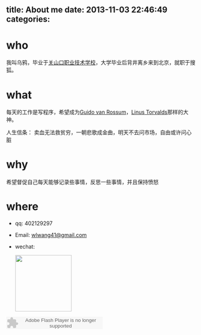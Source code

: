 title: About me
date: 2013-11-03 22:46:49
categories:
---

# who

我叫乌鸦，毕业于[关山口职业技术学校](http://www.hust.edu.cn)，大学毕业后背井离乡来到北京，就职于搜狐。


# what
每天的工作是写程序，希望成为[Guido van Rossum](http://en.wikipedia.org/wiki/Guido_van_Rossum)，[Linus Torvalds](http://en.wikipedia.org/wiki/Linus_Torvalds)那样的大神。

人生信条：
卖血无法救贫穷，一朝悲歌成金曲，明天不去问市场，自由或许问心脏<!-- more -->



# why
希望督促自己每天能够记录些事情，反思一些事情，并且保持愤怒


# where
* qq: 402129297
* Email: wlwang41@gmail.com
* wechat:

    <img src="http://a3.qpic.cn/psb?/V128ZCET4FF8cV/L8aukhjcP6FD1tfUOF1ybo4qtmS9uvh.kXkZS2QBI.g!/c/dGitXmXDAgAA&bo=AAIAAgAAAAABACc!&rf=0-18" style="height:150px;"/>


<embed src="http://www.xiami.com/widget/0_3515679/singlePlayer.swf" type="application/x-shockwave-flash" width="257" height="33" wmode="transparent"></embed>

